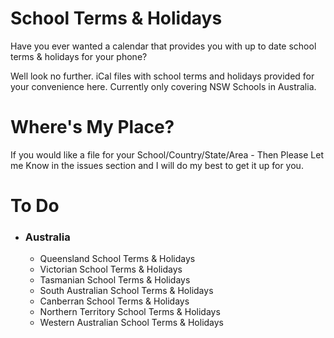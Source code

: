 # School Terms & Holidays
Have you ever wanted a calendar that provides you with up to date school terms & holidays for your phone?



Well look no further. iCal files with school terms and holidays provided for your convenience here. Currently only covering NSW Schools in Australia.



# Where's My Place?

If you would like a file for your School/Country/State/Area - Then Please Let me Know in the issues section and I will do my best to get it up for you.



# To Do

- ### Australia
  - Queensland School Terms & Holidays
  - Victorian School Terms & Holidays
  - Tasmanian School Terms & Holidays
  - South Australian School Terms & Holidays
  - Canberran School Terms & Holidays
  - Northern Territory School Terms & Holidays
  - Western Australian School Terms & Holidays